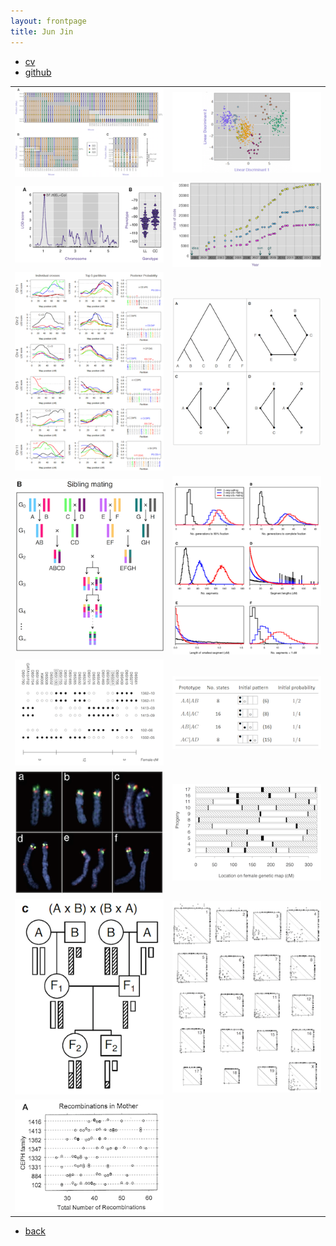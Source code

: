 ```yaml
---
layout: frontpage
title: Jun Jin
---
```


<div class="navbar">
  <div class="navbar-inner">
      <ul class="nav">
          <li><a href="{{ BASE_PATH }}/assets/broman_cv.pdf">cv</a></li>
          <li><a href="https://github.com/kbroman">github</a></li>
      </ul>
  </div>
</div>

<table class="wide">
<tr>
  <td class="left">
    <a href="pages/publpics/isletc6_fig4.html">
        <img src="assets/publpics/isletc6_fig4.png" alt="Tian et al. (2015) Fig 4" title="Tian et al. (2015) Fig 4"/>
    </a>
  </td>
  <td class="right">
    <a href="pages/publpics/tian2016_fig4.html">
        <img src="assets/publpics/tian2016_fig4.png" alt="Tian et
        al. (2016) Fig 4" title="Tian et al. (2016) Fig 4"/>
    </a>
  </td>
</tr>
<tr>
  <td class="left">
    <a href="pages/publpics/rqtlexper_fig1.html">
        <img src="assets/publpics/rqtlexper_fig1.png" alt="Broman (2014) Fig 1" title="Broman (2014) Fig 1"/>
    </a>
  </td>
  <td class="right">
    <a href="pages/publpics/rqtlexper_fig2.html">
        <img src="assets/publpics/rqtlexper_fig2.png" alt="Broman (2014) Fig 2" title="Broman (2014) Fig 2"/>
    </a>
  </td>
</tr>
<tr>
  <td class="left">
    <a href="pages/publpics/phyloqtl_fig6.html">
        <img src="assets/publpics/phyloqtl_fig6.png" alt="Broman et al. (2012) Fig 6" title="Broman et al. (2012) Fig 6"/>
    </a>
  </td>
  <td class="right">
    <a href="pages/publpics/phyloqtl_fig2.html">
        <img src="assets/publpics/phyloqtl_fig2.png" alt="Broman et al. (2012) Fig 2" title="Broman et al. (2012) Fig 2"/>
    </a>
  </td>
</tr>
<tr>
  <td class="left">
    <a href="pages/publpics/rigenome_fig2.html">
        <img src="assets/publpics/rigenome_fig2.png" alt="Broman (2005) Fig 2" title="Broman (2005) Fig 2"/>
    </a>
  </td>
  <td class="right">
    <a href="pages/publpics/rigenome_fig6.html">
        <img src="assets/publpics/rigenome_fig6.png" alt="Broman (2005) Fig 6" title="Broman (2005) Fig 6"/>
    </a>
  </td>
</tr>
<tr>
  <td class="left">
    <a href="pages/publpics/inversion_fig1.html">
        <img src="assets/publpics/inversion_fig1.png" alt="Broman et al. (2003) Fig 1" title="Broman et al. (2003) Fig 1"/>
    </a>
  </td>
  <td class="right">
    <a href="pages/publpics/preCCprob_tabS13.html">
        <img src="assets/publpics/preCCprob_tabS13.png" alt="Broman (2012) Table S13" title="Broman (2012) Table S13"/>
    </a>
  </td>
</tr>
<tr>
  <td class="left">
    <a href="pages/publpics/inversion_fig2.html">
        <img src="assets/publpics/inversion_fig2.png" alt="Broman et al. (2003) Fig 2" title="Broman et al. (2003) Fig 2"/>
    </a>
  </td>
  <td class="right">
    <a href="pages/publpics/interfer_fig1.html">
        <img src="assets/publpics/interfer_fig1.png" alt="Broman and Weber (2000) Fig 1" title="Broman and Weber (2000) Fig 1"/>
    </a>
  </td>
</tr>
<tr>
  <td class="left">
    <a href="pages/publpics/xchr_fig2.html">
        <img src="assets/publpics/xchr_fig2c.png" alt="Broman et al. (2006) Fig 2c" title="Broman et al. (2006) Fig 2c"/>
    </a>
  </td>
  <td class="right">
    <a href="pages/publpics/mousebc_fig3.html">
        <img src="assets/publpics/mousebc_fig3.png" alt="Broman et al. (2002) Fig 3" title="Broman et al. (2002) Fig 3"/>
    </a>
  </td>
</tr>
<tr>
  <td class="left">
    <a href="pages/publpics/geneticmaps_fig3.html">
        <img src="assets/publpics/geneticmaps_fig3a.png" alt="Broman et al. (1998) Fig 3a" title="Broman et al. (1998) Fig 3a"/>
    </a>
  </td>
  <td class="right">
  </td>
</tr>
</table>

<div class="navbar">
  <div class="navbar-inner">
      <ul class="nav">
          <li><a href="index.html">back</a></li>
      </ul>
  </div>
</div>
